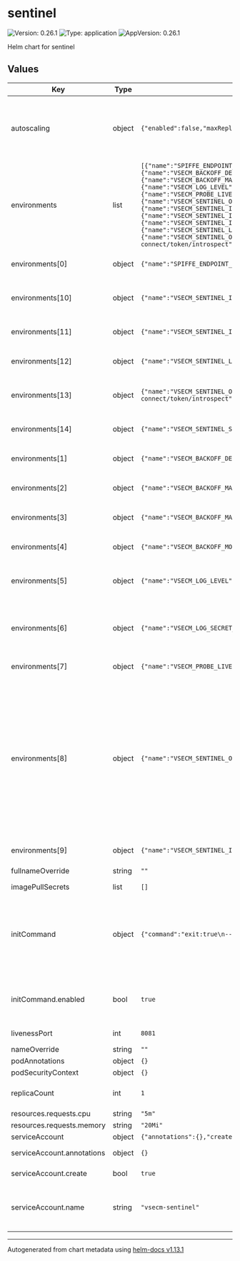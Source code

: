 # sentinel

![Version: 0.26.1](https://img.shields.io/badge/Version-0.26.1-informational?style=flat-square) ![Type: application](https://img.shields.io/badge/Type-application-informational?style=flat-square) ![AppVersion: 0.26.1](https://img.shields.io/badge/AppVersion-0.26.1-informational?style=flat-square)

Helm chart for sentinel

## Values

| Key | Type | Default | Description |
|-----|------|---------|-------------|
| autoscaling | object | `{"enabled":false,"maxReplicas":100,"minReplicas":1,"targetCPUUtilizationPercentage":80}` | Autoscaling settings. Note that autoscaling does not make sense for VSecM Sentinel as it is a control plane component that is mainly used as a CLI tool. It is not a server that is expected to be running all the time. |
| environments | list | `[{"name":"SPIFFE_ENDPOINT_SOCKET","value":"unix:///spire-agent-socket/agent.sock"},{"name":"VSECM_BACKOFF_DELAY","value":"1000"},{"name":"VSECM_BACKOFF_MAX_RETRIES","value":"10"},{"name":"VSECM_BACKOFF_MAX_WAIT","value":"10000"},{"name":"VSECM_BACKOFF_MODE","value":"exponential"},{"name":"VSECM_LOG_LEVEL","value":"7"},{"name":"VSECM_LOG_SECRET_FINGERPRINTS","value":"false"},{"name":"VSECM_PROBE_LIVENESS_PORT","value":":8081"},{"name":"VSECM_SENTINEL_OIDC_ENABLE_RESOURCE_SERVER","value":"false"},{"name":"VSECM_SENTINEL_INIT_COMMAND_PATH","value":"/opt/vsecm-sentinel/init/data"},{"name":"VSECM_SENTINEL_INIT_COMMAND_WAIT_AFTER_INIT_COMPLETE","value":"0"},{"name":"VSECM_SENTINEL_INIT_COMMAND_WAIT_BEFORE_EXEC","value":"0"},{"name":"VSECM_SENTINEL_LOGGER_URL","value":"localhost:50051"},{"name":"VSECM_SENTINEL_OIDC_PROVIDER_BASE_URL","value":"http://0.0.0.0:8080/auth/realms/XXXXX/protocol/openid-connect/token/introspect"},{"name":"VSECM_SENTINEL_SECRET_GENERATION_PREFIX","value":"gen:"}]` | See https://vsecm.com/configuration for more information about these environment variables. |
| environments[0] | object | `{"name":"SPIFFE_ENDPOINT_SOCKET","value":"unix:///spire-agent-socket/agent.sock"}` | The SPIFFE endpoint socket. This is used to communicate with the SPIRE. |
| environments[10] | object | `{"name":"VSECM_SENTINEL_INIT_COMMAND_WAIT_AFTER_INIT_COMPLETE","value":"0"}` | The amount of time to wait (in milliseconds) after all initialization commands are executed. |
| environments[11] | object | `{"name":"VSECM_SENTINEL_INIT_COMMAND_WAIT_BEFORE_EXEC","value":"0"}` | The amount of time to wait (in milliseconds) before executing the initialization commands. |
| environments[12] | object | `{"name":"VSECM_SENTINEL_LOGGER_URL","value":"localhost:50051"}` | VSecM Sentinel uses a gRPC logger to log audit events. This is the URL of the gRPC logger. |
| environments[13] | object | `{"name":"VSECM_SENTINEL_OIDC_PROVIDER_BASE_URL","value":"http://0.0.0.0:8080/auth/realms/XXXXX/protocol/openid-connect/token/introspect"}` | The OIDC provider's base URL. This is the URL that VSecM Sentinel will use to introspect the token. |
| environments[14] | object | `{"name":"VSECM_SENTINEL_SECRET_GENERATION_PREFIX","value":"gen:"}` | The prefix to hint to generate secrets randomly based on regex-like patterns. |
| environments[1] | object | `{"name":"VSECM_BACKOFF_DELAY","value":"1000"}` | The interval between retries (in milliseconds) for the default backoff strategy. |
| environments[2] | object | `{"name":"VSECM_BACKOFF_MAX_RETRIES","value":"10"}` | The maximum number of retries for the default backoff strategy before it gives up. |
| environments[3] | object | `{"name":"VSECM_BACKOFF_MAX_WAIT","value":"10000"}` | The maximum wait time (in milliseconds) for the default backoff strategy. |
| environments[4] | object | `{"name":"VSECM_BACKOFF_MODE","value":"exponential"}` | The backoff mode. The default is "exponential". Allowed values: "exponential", "linear" |
| environments[5] | object | `{"name":"VSECM_LOG_LEVEL","value":"7"}` | The log level. 0: Logs are off (only audit events will be logged), 7: TRACE level logging (maximum verbosity). |
| environments[6] | object | `{"name":"VSECM_LOG_SECRET_FINGERPRINTS","value":"false"}` | Useful for debugging. This will log cryptographic fingerprints of secrets without revealing the secret itself. It is recommended to keep this "false" in production. |
| environments[7] | object | `{"name":"VSECM_PROBE_LIVENESS_PORT","value":":8081"}` | The port that the liveness probe listens on. |
| environments[8] | object | `{"name":"VSECM_SENTINEL_OIDC_ENABLE_RESOURCE_SERVER","value":"false"}` | Enable or disable OIDC resource server. When enabled, VSecM Sentinel will act as an OIDC resource server. Note that exposing VSecM Sentinel's functionality through a server significantly alters the attack surface, and the decision should be considered carefully. This option will create a RESTful API around VSecM Sentinel. Since VSecM Sentinel is the main entry point to the system, the server's security is important. Ideally, do not expose this server to the public Internet and protect it with tight security controls. |
| environments[9] | object | `{"name":"VSECM_SENTINEL_INIT_COMMAND_PATH","value":"/opt/vsecm-sentinel/init/data"}` | The path where the initialization commands are mounted. |
| fullnameOverride | string | `""` | The fullname override of the chart. |
| imagePullSecrets | list | `[]` |  |
| initCommand | object | `{"command":"exit:true\n--\n","enabled":true}` | The custom initialization commands that will be executed by the VSecM Sentinel during its initial bootstrapping. The commands are executed in the order they are provided. See the official documentation for more information: https://vsecm.com/configuration |
| initCommand.enabled | bool | `true` | Specifies whether the custom initialization commands are enabled. If set to 'false', the custom initialization commands will not be executed. |
| livenessPort | int | `8081` | The port that the liveness probe listens on. |
| nameOverride | string | `""` | The name override of the chart. |
| podAnnotations | object | `{}` | Additional pod annotations. |
| podSecurityContext | object | `{}` | Pod security context overrides. |
| replicaCount | int | `1` | Number of replicas to deploy. Note that values greater than 1 are not supported yet. |
| resources.requests.cpu | string | `"5m"` |  |
| resources.requests.memory | string | `"20Mi"` |  |
| serviceAccount | object | `{"annotations":{},"create":true,"name":"vsecm-sentinel"}` | The service account to use. |
| serviceAccount.annotations | object | `{}` | Annotations to add to the service account |
| serviceAccount.create | bool | `true` | Specifies whether a service account should be created |
| serviceAccount.name | string | `"vsecm-sentinel"` | The name of the service account to use. If not set and create is true, a name is generated using the fullname template |

----------------------------------------------
Autogenerated from chart metadata using [helm-docs v1.13.1](https://github.com/norwoodj/helm-docs/releases/v1.13.1)
